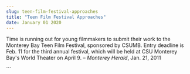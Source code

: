 ```yaml
---
slug: teen-film-festival-approaches
title: "Teen Film Festival Approaches"
date: January 01 2020
---
```


 
<p>
  Time is running out for young filmmakers to submit their work to the Monterey
  Bay Teen Film Festival, sponsored by CSUMB. Entry deadline is Feb. 11 for the
  third annual festival, which will be held at CSU Monterey Bay's World Theater
  on April 9. – <em>Monterey Herald</em>, Jan. 21, 2011
</p>
```
